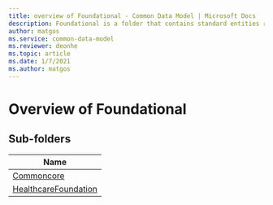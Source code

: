 ```yaml
---
title: overview of Foundational - Common Data Model | Microsoft Docs
description: Foundational is a folder that contains standard entities related to the Common Data Model.
author: matgos
ms.service: common-data-model
ms.reviewer: deonhe
ms.topic: article
ms.date: 1/7/2021
ms.author: matgos
---
```


# Overview of Foundational


## Sub-folders

|Name|
|---|
|[Commoncore](Commoncore/overview.md)|
|[HealthcareFoundation](HealthcareFoundation/overview.md)|



